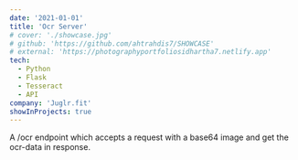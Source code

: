 ```yaml
---
date: '2021-01-01'
title: 'Ocr Server'
# cover: './showcase.jpg'
# github: 'https://github.com/ahtrahdis7/SHOWCASE'
# external: 'https://photographyportfoliosidhartha7.netlify.app'
tech:
  - Python
  - Flask
  - Tesseract
  - API
company: 'Juglr.fit'
showInProjects: true
---
```


A /ocr endpoint which accepts a request with a base64 image and get the ocr-data in response.
